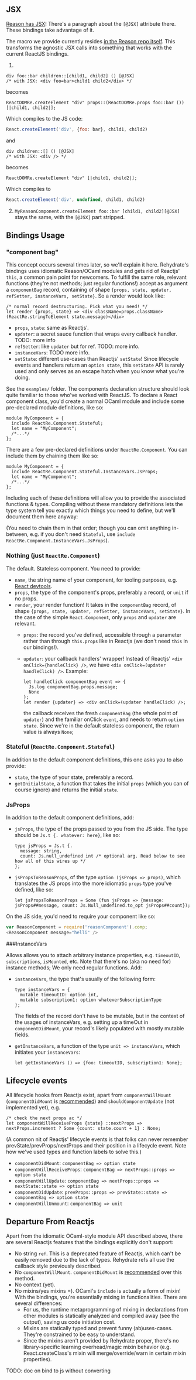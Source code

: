 ## JSX
[Reason has JSX](http://facebook.github.io/reason/#diving-deeper-jsx)! There's a paragraph about the `[@JSX]` attribute there. These bindings take advantage of it.

The macro we provide currently resides [in the Reason repo itself](https://github.com/facebook/reason/blob/77ede651424fa6d238d98a13142a888765537978/src/reactjs_jsx_ppx.ml). This transforms the agnostic JSX calls into something that works with the current ReactJS bindings.

1.
  ```reason
  div foo::bar children::[child1, child2] () [@JSX]
  /* with JSX: <div foo=bar>child1 child2</div> */
  ```
  becomes
  ```reason
  ReactDOMRe.createElement "div" props::(ReactDOMRe.props foo::bar ()) [|child1, child2|];
  ```
  Which compiles to the JS code:
  ```js
  React.createElement('div', {foo: bar}, child1, child2)
  ```
  and
  ```reason
  div children::[] () [@JSX]
  /* with JSX: <div /> */
  ```
  becomes
  ```reason
  ReactDOMRe.createElement "div" [|child1, child2|];
  ```
  Which compiles to
  ```js
  React.createElement('div', undefined, child1, child2)
  ```


2. `MyReasonComponent.createElement foo::bar [child1, child2][@JSX]` stays the same, with the `[@JSX]` part stripped.

## Bindings Usage

### "component bag"

This concept occurs several times later, so we'll explain it here. Rehydrate's bindings uses idiomatic Reason/OCaml modules and gets rid of Reactjs' `this`, a common pain point for newcomers. To fulfill the same role, relevant functions (they're not methods; just regular functions!) accept as argument a `componentBag` record, containing of shape `{props, state, updater, refSetter, instanceVars, setState}`. So a render would look like:

```reason
/* normal record destructuring. Pick what you need! */
let render {props, state} => <div className=props.className>(ReactRe.stringToElement state.message)</div>
```

- `props`, `state`: same as Reactjs'.
- `updater`: a secret sauce function that wraps every callback handler. TODO: more info
- `refSetter`: like `updater` but for ref. TODO: more info.
- `instanceVars`: TODO more info.
- `setState`: different use-cases than Reactjs' `setState`! Since lifecycle events and handlers return an `option state`, this `setState` API is rarely used and only serves as an escape hatch when you know what you're doing.

See the `examples/` folder. The components declaration structure should look quite familiar to those who've worked with ReactJS. To declare a React component class, you'd create a normal OCaml module and include some pre-declared module definitions, like so:

```reason
module MyComponent = {
  include ReactRe.Component.Stateful;
  let name = "MyComponent";
  /*...*/
};
```

There are a few pre-declared definitions under `ReactRe.Component`. You can include them by chaining them like so:

```reason
module MyComponent = {
  include ReactRe.Component.Stateful.InstanceVars.JsProps;
  let name = "MyComponent";
  /*...*/
};
```

Including each of these definitions will allow you to provide the associated functions & types. Compiling without these mandatory definitions lets the type system tell you exactly which things you need to define, but we'll document them here anyway:

(You need to chain them in that order; though you can omit anything in-between, e.g. if you don't need `Stateful`, use `include ReactRe.Component.InstanceVars.JsProps`).

### Nothing (just `ReactRe.Component`)
The default. Stateless component. You need to provide:
- `name`, the string name of your component, for tooling purposes, e.g. [React devtools](https://github.com/facebook/react-devtools).
- `props`, the type of the component's props, preferably a record, or `unit` if no props.
- `render`, your render function! It takes in the `componentBag` record, of shape `{props, state, updater, refSetter, instanceVars, setState}`. In the case of the simple `React.Component`, only `props` and `updater` are relevant.
  - `props`: the record you've defined, accessible through a parameter rather than through `this.props` like in Reactjs (we don't need `this` in our bindings!).
  - `updater`: your callback handlers' wrapper! Instead of Reactjs' `<div onClick={handleClick} />`, we have `<div onClick=(updater handleClick) />`. Example:

    ```reason
    let handleClick componentBag event => {
      Js.log componentBag.props.message;
      None
    };
    let render {updater} => <div onClick=(updater handleClick) />;
    ```

    the callback receives the fresh `componentBag` (the whole point of `updater`) and the familiar onClick `event`, and needs to return `option state`. Since we're in the default stateless component, the return value is always `None`;

### Stateful (`ReactRe.Component.Stateful`)
In addition to the default component definitions, this one asks you to also provide:
- `state`, the type of your state, preferably a record.
- `getInitialState`, a function that takes the initial `props` (which you can of course ignore) and returns the initial `state`.

### JsProps
In addition to the default component definitions, add:
- `jsProps`, the type of the props passed to you from the JS side. The type should be `Js.t {. whatever: here}`, like so:

  ```reason
  type jsProps = Js.t {.
    message: string,
    count: Js.null_undefined int /* optional arg. Read below to see how all of this wires up */
  };
  ```

- `jsPropsToReasonProps`, of the type `option (jsProps => props)`, which translates the JS props into the more idiomatic `props` type you've defined, like so:

  ```reason
  let jsPropsToReasonProps = Some (fun jsProps => {message: jsProps##message, count: Js.Null_undefined.to_opt jsProps##count});
  ```

On the JS side, you'd need to require your component like so:

```js
var ReasonComponent = require('reasonComponent').comp;
<ReasonComponent message="helli" />
```

###InstanceVars

Allows allows you to attach arbitrary instance properties, e.g. `timeoutID`, `subscriptions`, `isMounted`, etc. Note that there's no (aka no need for) instance methods; We only need regular functions. Add:
- `instanceVars`, the type that's usually of the following form:

  ```reason
  type instanceVars = {
    mutable timeoutID: option int,
    mutable subscription1: option whateverSubscriptionType
  };
  ```

  The fields of the record don't have to be mutable, but in the context of the usages of instanceVars, e.g. setting up a timeOut in `componentDidMount`, your record's likely populated with mostly mutable fields.
- `getInstanceVars`, a function of the type `unit => instanceVars`, which initiates your `instanceVars`:

  ```reason
  let getInstanceVars () => {foo: timeoutID, subscription1: None};
  ```

## Lifecycle events
All lifecycle hooks from Reactjs exist, apart from `componentWillMount` (`componentDidMount` is [recommended](https://facebook.github.io/react/docs/react-component.html#componentwillmount)) and `shouldComponentUpdate` (not implemented yet), e.g.

```reason
/* check the next props ac */
let componentWillReceiveProps {state} ::nextProps => nextProps.increment ? Some {count: state.count + 1} : None;
```

(A common nit of Reactjs' lifecycle events is that folks can never remember prevState/prevProps/nextProps and their position in a lifecycle event. Note how we've used types and function labels to solve this.)

- `componentDidMount`: `componentBag => option state`
- `componentWillReceiveProps`: `componentBag => nextProps::props => option state`
- `componentWillUpdate`: `componentBag => nextProps::props => nextState::state => option state`
- `componentDidUpdate`: `prevProps::props => prevState::state => componentBag => option state`
- `componentWillUnmount`: `componentBag => unit`

## Departure From Reactjs

Apart from the idiomatic OCaml-style module API described above, there are several Reactjs features that the bindings explicitly don't support:

- No string `ref`. This is a deprecated feature of Reactjs, which can't be easily removed due to the lack of types. Rehydrate refs all use the callback style previously described.
- No `componentWillMount`. `componentDidMount` is [recommended](https://facebook.github.io/react/docs/react-component.html#componentwillmount) over this method.
- No context (yet).
- No mixins/yes mixins =). OCaml's `include` is actually a form of mixin! With the bindings, you're essentially mixing in functionalities. There are several differences:
  - For us, the runtime metaprogramming of mixing in declarations from other modules is statically analyzed and compiled away (see the output), saving us code initiation cost.
  - Mixins are statically typed and prevent funny (ab)uses-cases. They're constrained to be easy to understand.
  - Since the mixins aren't provided by Rehydrate proper, there's no library-specific learning overhead/magic mixin behavior (e.g. React.createClass's mixin will merge/override/warn in certain mixin properties).


TODO: doc on bind to js without converting
